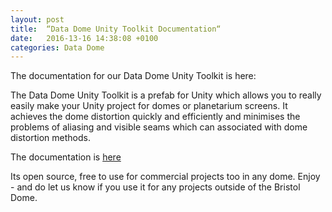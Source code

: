 ```yaml
---
layout: post
title:  “Data Dome Unity Toolkit Documentation“
date:   2016-13-16 14:38:08 +0100
categories: Data Dome
---
```


The documentation for our Data Dome Unity Toolkit is here:

The Data Dome Unity Toolkit is a prefab for Unity which allows you to really easily make your Unity project for domes or planetarium screens. It achieves the dome distortion quickly and efficiently and minimises the problems of aliasing and visible seams which can associated with dome distortion methods. 

The documentation is [here](https://drive.google.com/file/d/0B_5SlMKap8CyS1FGaEQ3aUdCX2c/view?usp=sharing)

Its open source, free to use for commercial projects too in any dome. Enjoy - and do let us know if you use it for any projects outside of the Bristol Dome.



